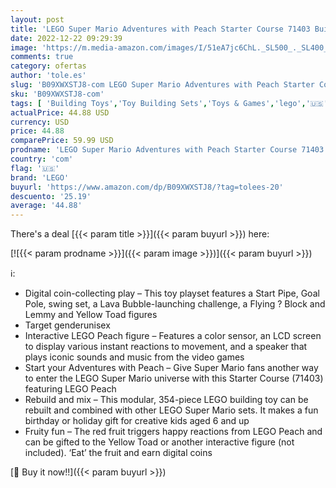 ```yaml
---
layout: post
title: 'LEGO Super Mario Adventures with Peach Starter Course 71403 Building Toy Set for Kids  Boys  and Girls Ages 6+  354 Pieces   12.48 x 10.32 x 3.54 inches'
date: 2022-12-22 09:29:39
image: 'https://m.media-amazon.com/images/I/51eA7jc6ChL._SL500_._SL400_.jpg'
comments: true
category: ofertas
author: 'tole.es'
slug: 'B09XWXSTJ8-com LEGO Super Mario Adventures with Peach Starter Course...'
sku: 'B09XWXSTJ8-com'
tags: [ 'Building Toys','Toy Building Sets','Toys & Games','lego','🇺🇸', ]
actualPrice: 44.88 USD
currency: USD
price: 44.88
comparePrice: 59.99 USD
prodname: 'LEGO Super Mario Adventures with Peach Starter Course 71403 Building Toy Set for Kids  Boys  and Girls Ages 6+  354 Pieces   12.48 x 10.32 x 3.54 inches'
country: 'com'
flag: '🇺🇸'
brand: 'LEGO'
buyurl: 'https://www.amazon.com/dp/B09XWXSTJ8/?tag=tolees-20'
descuento: '25.19'
average: '44.88'
---
```


There's a deal [{{< param title >}}]({{< param buyurl >}})  here:

[![{{< param prodname >}}]({{< param image >}})]({{< param buyurl >}})

ℹ️:

- Digital coin-collecting play – This toy playset features a Start Pipe, Goal Pole, swing set, a Lava Bubble-launching challenge, a Flying ? Block and Lemmy and Yellow Toad figures
- Target genderunisex
- Interactive LEGO Peach figure – Features a color sensor, an LCD screen to display various instant reactions to movement, and a speaker that plays iconic sounds and music from the video games
- Start your Adventures with Peach – Give Super Mario fans another way to enter the LEGO Super Mario universe with this Starter Course (71403) featuring LEGO Peach
- Rebuild and mix – This modular, 354-piece LEGO building toy can be rebuilt and combined with other LEGO Super Mario sets. It makes a fun birthday or holiday gift for creative kids aged 6 and up
- Fruity fun – The red fruit triggers happy reactions from LEGO Peach and can be gifted to the Yellow Toad or another interactive figure (not included). ‘Eat’ the fruit and earn digital coins

[🛒 Buy it now!!]({{< param buyurl >}})
